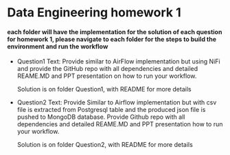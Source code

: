 # Data Engineering homework 1
#### each folder will have the implementation for the solution of each question for homework 1, please navigate to each folder for the steps to build the environment and run the workflow

- Question1 Text:
    Provide similar to AirFlow implementation but using NiFi and provide the GitHub repo with all dependencies and detailed REAME.MD and PPT presentation on how to run your workflow.

    Solution is on folder Question1, with README for more details

- Question2 Text:
    Provide Similar to Airflow implementation but with csv file is extracted from Postgresql table and the produced json file is pushed to MongoDB database. Provide Github repo with all dependencies and detailed REAME.MD and PPT presentation how to run your workflow.

    Solution is on folder Question2, with README for more details